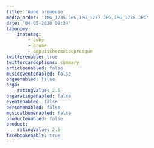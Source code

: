 ```yaml
---
title: 'Aube brumeuse'
media_order: 'IMG_1735.JPG,IMG_1737.JPG,IMG_1736.JPG'
date: '04-05-2020 09:34'
taxonomy:
    instatag:
        - aube
        - brume
        - depuischezmoioupresque
twitterenable: true
twittercardoptions: summary
articleenabled: false
musiceventenabled: false
orgaenabled: false
orga:
    ratingValue: 2.5
orgaratingenabled: false
eventenabled: false
personenabled: false
musicalbumenabled: false
productenabled: false
product:
    ratingValue: 2.5
facebookenable: true
---
```


